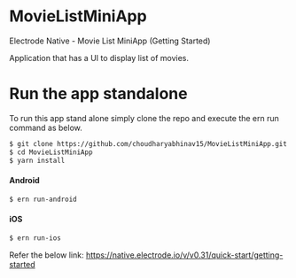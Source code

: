 # MovieListMiniApp

Electrode Native - Movie List MiniApp (Getting Started)

Application that has a UI to display list of movies.

# Run the app standalone
To run this app stand alone simply clone the repo and execute the ern run command as below.

```bash
$ git clone https://github.com/choudharyabhinav15/MovieListMiniApp.git
$ cd MovieListMiniApp
$ yarn install
```

#### Android

```bash
$ ern run-android
```

#### iOS

```bash
$ ern run-ios
```

Refer the below link:
https://native.electrode.io/v/v0.31/quick-start/getting-started
